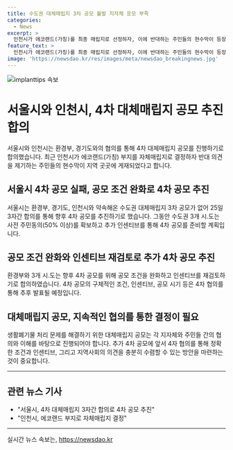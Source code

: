 ```yaml
---
title: 수도권 대체매립지 3차 공모 불발 지자체 응모 부족
categories:
  - News
excerpt: >
  인천시가 에코랜드(가칭)를 최종 매립지로 선정하자, 이에 반대하는 주민들의 현수막이 등장했다. 지난 3월 28일부터 진행된 수도권 대체매립지 3차 공모에는 지자체 응모가 없었고, 이에 환경부와 3개 시·도는 공모 조건 완화와 인센티브 재검토를 통해 4차 공모를 추진하기로 합의했다. 구체적인 조건은 추후 발표될 예정이며, 대체매립지 유치조건으로 특별지원금 3000억 원을 내걸었다.
feature_text: >
  인천시가 에코랜드(가칭)를 최종 매립지로 선정하자, 이에 반대하는 주민들의 현수막이 등장했다. 지난 3월 28일부터 진행된 수도권 대체매립지 3차 공모에는 지자체 응모가 없었고, 이에 환경부와 3개 시·도는 공모 조건 완화와 인센티브 재검토를 통해 4차 공모를 추진하기로 합의했다. 구체적인 조건은 추후 발표될 예정이며, 대체매립지 유치조건으로 특별지원금 3000억 원을 내걸었다.
image: 'https://newsdao.kr/res/images/meta/newsdao_breakingnews.jpg'
---
```


<p><img src="https://newsdao.kr/res/images/meta/newsdao_breakingnews.jpg" alt="implanttips 속보" /></p>

<h1>서울시와 인천시, 4차 대체매립지 공모 추진 합의</h1>

<p data-ke-size="size16">서울시와 인천시는 환경부, 경기도와의 협의를 통해 4차 대체매립지 공모를 진행하기로 합의했습니다. 최근 인천시가 에코랜드(가칭) 부지를 자체매립지로 결정하자 반대 의견을 제기하는 주민들의 현수막이 지역 곳곳에 게재되었다고 합니다.</p>

<h2 data-ke-size="size26">서울시 4차 공모 실패, 공모 조건 완화로 4차 공모 추진</h2>

<p data-ke-size="size16">서울시는 환경부, 경기도, 인천시와 약속해온 수도권 대체매립지 3차 공모가 없어 25일 3자간 합의를 통해 향후 4차 공모를 추진하기로 했습니다. 그동안 수도권 3개 시․도는 사전 주민동의(50% 이상)를 확보하고 추가 인센티브를 통해 4차 공모를 준비할 계획입니다.</p>

<h2 data-ke-size="size26">공모 조건 완화와 인센티브 재검토로 추가 4차 공모 추진</h2>

<p data-ke-size="size16">환경부와 3개 시․도는 향후 4차 공모를 위해 공모 조건을 완화하고 인센티브를 재검토하기로 합의하였습니다. 4차 공모의 구체적인 조건, 인센티브, 공모 시기 등은 4자 협의를 통해 추후 발표될 예정입니다.</p>

<h2 data-ke-size="size26">대체매립지 공모, 지속적인 협의를 통한 결정이 필요</h2>

<p data-ke-size="size16">생활폐기물 처리 문제를 해결하기 위한 대체매립지 공모는 각 지자체와 주민들 간의 협의와 이해를 바탕으로 진행되어야 합니다. 추가 4차 공모에 앞서 4자 협의를 통해 정확한 조건과 인센티브, 그리고 지역사회의 의견을 충분히 수렴할 수 있는 방안을 마련하는 것이 중요합니다.</p>

<hr>

<h2 data-ke-size="size26">관련 뉴스 기사</h2>

<ul>
    <li>"서울시, 4차 대체매립지 3자간 합의로 4차 공모 추진"</li>
    <li>"인천시, 에코랜드 부지로 자체매립지 결정"</li>
</ul>

<hr>
실시간 뉴스 속보는, <a href="https://newsdao.kr" rel="dofollow">https://newsdao.kr</a>



